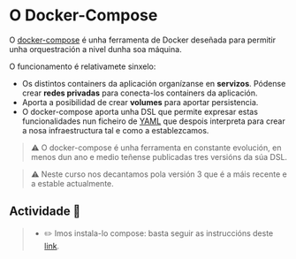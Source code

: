# O Docker-Compose

O [docker-compose](https://docs.docker.com/compose/) é unha ferramenta de Docker deseñada para permitir unha orquestración a nivel dunha soa máquina. 

O funcionamento é relativamete sinxelo:

- Os distintos containers da aplicación organízanse en **servizos**.
Pódense crear **redes privadas** para conecta-los containers da aplicación.
- Aporta a posibilidad de crear **volumes** para aportar persistencia.
- O docker-compose aporta unha DSL que permite expresar estas funcionalidades nun ficheiro de [YAML](https://en.wikipedia.org/wiki/YAML) que despois interpreta para crear a nosa infraestructura tal e como a establezcamos.

> ⚠️ O docker-compose é unha ferramenta en constante evolución, en menos dun ano e medio teñense publicadas tres versións da súa DSL.

> ⚠️ Neste curso nos decantamos pola versión 3 que é a máis recente e a estable actualmente.

## Actividade 📖

>- ✏️ Imos instala-lo compose: basta seguir as instruccións deste [link](https://docs.docker.com/compose/install/#install-compose).
